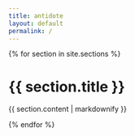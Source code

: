```yaml
---
title: antidote
layout: default
permalink: /
---
```


{% for section in site.sections %}
<div class="Page" id="{{ section.title }}">
  <h1>{{ section.title }}</h1>
  <p>{{ section.content | markdownify }}</p>
</div>
{% endfor %}
